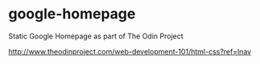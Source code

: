 # google-homepage
Static Google Homepage as part of The Odin Project

http://www.theodinproject.com/web-development-101/html-css?ref=lnav
